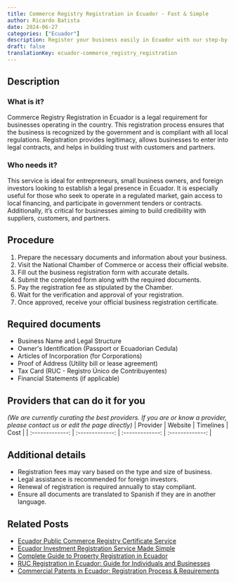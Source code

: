 ```yaml
---
title: Commerce Registry Registration in Ecuador - Fast & Simple
author: Ricardo Batista
date: 2024-06-27
categories: ["Ecuador"]
description: Register your business easily in Ecuador with our step-by-step guide. Ensure compliance and secure your business future.
draft: false
translationKey: ecuador-commerce_registry_registration
---
```


## Description
### What is it?
Commerce Registry Registration in Ecuador is a legal requirement for businesses operating in the country. This registration process ensures that the business is recognized by the government and is compliant with all local regulations. Registration provides legitimacy, allows businesses to enter into legal contracts, and helps in building trust with customers and partners.

### Who needs it?
This service is ideal for entrepreneurs, small business owners, and foreign investors looking to establish a legal presence in Ecuador. It is especially useful for those who seek to operate in a regulated market, gain access to local financing, and participate in government tenders or contracts. Additionally, it’s critical for businesses aiming to build credibility with suppliers, customers, and partners.

## Procedure

1. Prepare the necessary documents and information about your business.
2. Visit the National Chamber of Commerce or access their official website.
3. Fill out the business registration form with accurate details.
4. Submit the completed form along with the required documents.
5. Pay the registration fee as stipulated by the Chamber.
6. Wait for the verification and approval of your registration.
7. Once approved, receive your official business registration certificate.


## Required documents

- Business Name and Legal Structure
- Owner's Identification (Passport or Ecuadorian Cedula)
- Articles of Incorporation (for Corporations)
- Proof of Address (Utility bill or lease agreement)
- Tax Card (RUC - Registro Único de Contribuyentes)
- Financial Statements (if applicable)


## Providers that can do it for you
_(We are currently curating the best providers. If you are or know a provider, please contact us or edit the page directly)_
| Provider        |     Website     |     Timelines    |       Cost      |
| :-------------: | :-------------: |  :-------------: | :-------------: |

## Additional details

- Registration fees may vary based on the type and size of business.
- Legal assistance is recommended for foreign investors.
- Renewal of registration is required annually to stay compliant.
- Ensure all documents are translated to Spanish if they are in another language.




## Related Posts

- [Ecuador Public Commerce Registry Certificate Service](https://tramitit.com/guides/ecuador/public_commerce_registry_certificate/)
- [Ecuador Investment Registration Service Made Simple](https://tramitit.com/guides/ecuador/investment_registry_registration/)
- [Complete Guide to Property Registration in Ecuador](https://tramitit.com/guides/ecuador/property_registration/)
- [RUC Registration in Ecuador: Guide for Individuals and Businesses](https://tramitit.com/guides/ecuador/ruc_registration/)
- [Commercial Patents in Ecuador: Registration Process & Requirements](https://tramitit.com/guides/ecuador/commercial_patent_request/)